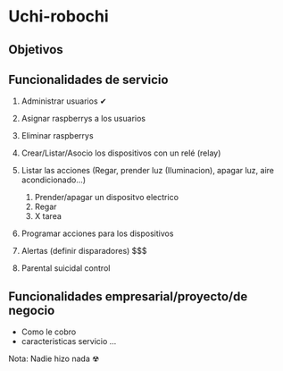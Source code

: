 # Uchi-robochi
## Objetivos

## Funcionalidades de servicio

1. Administrar usuarios ✔
2. Asignar raspberrys a los usuarios
3. Eliminar raspberrys
4. Crear/Listar/Asocio los dispositivos con un relé (relay)
5. Listar las acciones (Regar, prender luz (Iluminacion), apagar luz, aire acondicionado...)
   1. Prender/apagar un dispositvo electrico
   2. Regar
   3. X tarea 
6. Programar acciones para los dispositivos

8. Alertas (definir disparadores) $$$ 
9.  Parental suicidal control

## Funcionalidades empresarial/proyecto/de negocio

- Como le cobro
- caracteristicas servicio
...


Nota: Nadie hizo nada ☢